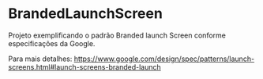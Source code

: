 # BrandedLaunchScreen
Projeto exemplificando o padrão Branded launch Screen conforme especificações da Google.

Para mais detalhes:
https://www.google.com/design/spec/patterns/launch-screens.html#launch-screens-branded-launch
